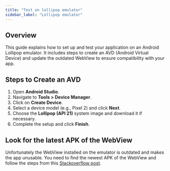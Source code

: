 ```yaml
---
title: "Test on lollipop emulator"
sidebar_label: "Lollipop emulator"
---
```


## Overview

This guide explains how to set up and test your application on an Android Lollipop emulator. It includes steps to create an AVD (Android Virtual Device) and update the outdated WebView to ensure compatibility with your app.

## Steps to Create an AVD

1. Open **Android Studio**.
2. Navigate to **Tools > Device Manager**.
3. Click on **Create Device**.
4. Select a device model (e.g., Pixel 2) and click **Next**.
5. Choose the **Lollipop (API 21)** system image and download it if necessary.
6. Complete the setup and click **Finish**.

## Look for the latest APK of the WebView

Unfortunately the WebView installed on the emulator is outdated and makes the app unusable. You need to find the newest APK of the WebView and follow the steps from this [Stackoverflow post](https://stackoverflow.com/a/79514205/3289338).

